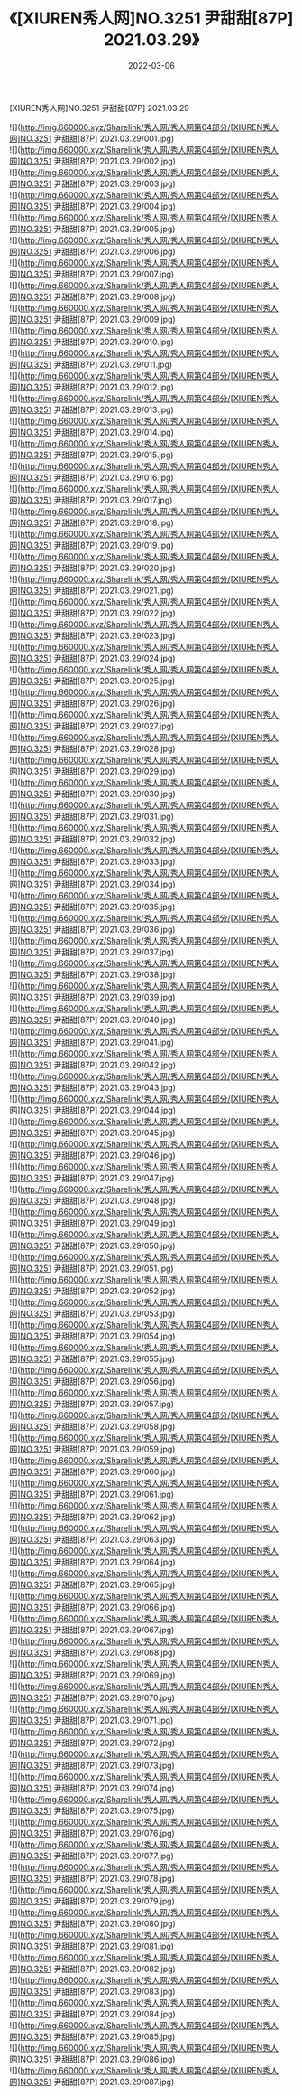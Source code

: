 ﻿---
layout: post
title:  《[XIUREN秀人网]NO.3251 尹甜甜[87P] 2021.03.29》
date:   2022-03-06
img: http://img.660000.xyz/Sharelink/秀人网/秀人网第04部分/[XIUREN秀人网]NO.3251 尹甜甜[87P] 2021.03.29/000.jpg
categories: [美女, 清纯, 唯美]
---

[XIUREN秀人网]NO.3251 尹甜甜[87P] 2021.03.29

 ![](http://img.660000.xyz/Sharelink/秀人网/秀人网第04部分/[XIUREN秀人网]NO.3251 尹甜甜[87P] 2021.03.29/001.jpg) <br>![](http://img.660000.xyz/Sharelink/秀人网/秀人网第04部分/[XIUREN秀人网]NO.3251 尹甜甜[87P] 2021.03.29/002.jpg) <br>![](http://img.660000.xyz/Sharelink/秀人网/秀人网第04部分/[XIUREN秀人网]NO.3251 尹甜甜[87P] 2021.03.29/003.jpg) <br>![](http://img.660000.xyz/Sharelink/秀人网/秀人网第04部分/[XIUREN秀人网]NO.3251 尹甜甜[87P] 2021.03.29/004.jpg) <br>![](http://img.660000.xyz/Sharelink/秀人网/秀人网第04部分/[XIUREN秀人网]NO.3251 尹甜甜[87P] 2021.03.29/005.jpg) <br>![](http://img.660000.xyz/Sharelink/秀人网/秀人网第04部分/[XIUREN秀人网]NO.3251 尹甜甜[87P] 2021.03.29/006.jpg) <br>![](http://img.660000.xyz/Sharelink/秀人网/秀人网第04部分/[XIUREN秀人网]NO.3251 尹甜甜[87P] 2021.03.29/007.jpg) <br>![](http://img.660000.xyz/Sharelink/秀人网/秀人网第04部分/[XIUREN秀人网]NO.3251 尹甜甜[87P] 2021.03.29/008.jpg) <br>![](http://img.660000.xyz/Sharelink/秀人网/秀人网第04部分/[XIUREN秀人网]NO.3251 尹甜甜[87P] 2021.03.29/009.jpg) <br>![](http://img.660000.xyz/Sharelink/秀人网/秀人网第04部分/[XIUREN秀人网]NO.3251 尹甜甜[87P] 2021.03.29/010.jpg) <br>![](http://img.660000.xyz/Sharelink/秀人网/秀人网第04部分/[XIUREN秀人网]NO.3251 尹甜甜[87P] 2021.03.29/011.jpg) <br>![](http://img.660000.xyz/Sharelink/秀人网/秀人网第04部分/[XIUREN秀人网]NO.3251 尹甜甜[87P] 2021.03.29/012.jpg) <br>![](http://img.660000.xyz/Sharelink/秀人网/秀人网第04部分/[XIUREN秀人网]NO.3251 尹甜甜[87P] 2021.03.29/013.jpg) <br>![](http://img.660000.xyz/Sharelink/秀人网/秀人网第04部分/[XIUREN秀人网]NO.3251 尹甜甜[87P] 2021.03.29/014.jpg) <br>![](http://img.660000.xyz/Sharelink/秀人网/秀人网第04部分/[XIUREN秀人网]NO.3251 尹甜甜[87P] 2021.03.29/015.jpg) <br>![](http://img.660000.xyz/Sharelink/秀人网/秀人网第04部分/[XIUREN秀人网]NO.3251 尹甜甜[87P] 2021.03.29/016.jpg) <br>![](http://img.660000.xyz/Sharelink/秀人网/秀人网第04部分/[XIUREN秀人网]NO.3251 尹甜甜[87P] 2021.03.29/017.jpg) <br>![](http://img.660000.xyz/Sharelink/秀人网/秀人网第04部分/[XIUREN秀人网]NO.3251 尹甜甜[87P] 2021.03.29/018.jpg) <br>![](http://img.660000.xyz/Sharelink/秀人网/秀人网第04部分/[XIUREN秀人网]NO.3251 尹甜甜[87P] 2021.03.29/019.jpg) <br>![](http://img.660000.xyz/Sharelink/秀人网/秀人网第04部分/[XIUREN秀人网]NO.3251 尹甜甜[87P] 2021.03.29/020.jpg) <br>![](http://img.660000.xyz/Sharelink/秀人网/秀人网第04部分/[XIUREN秀人网]NO.3251 尹甜甜[87P] 2021.03.29/021.jpg) <br>![](http://img.660000.xyz/Sharelink/秀人网/秀人网第04部分/[XIUREN秀人网]NO.3251 尹甜甜[87P] 2021.03.29/022.jpg) <br>![](http://img.660000.xyz/Sharelink/秀人网/秀人网第04部分/[XIUREN秀人网]NO.3251 尹甜甜[87P] 2021.03.29/023.jpg) <br>![](http://img.660000.xyz/Sharelink/秀人网/秀人网第04部分/[XIUREN秀人网]NO.3251 尹甜甜[87P] 2021.03.29/024.jpg) <br>![](http://img.660000.xyz/Sharelink/秀人网/秀人网第04部分/[XIUREN秀人网]NO.3251 尹甜甜[87P] 2021.03.29/025.jpg) <br>![](http://img.660000.xyz/Sharelink/秀人网/秀人网第04部分/[XIUREN秀人网]NO.3251 尹甜甜[87P] 2021.03.29/026.jpg) <br>![](http://img.660000.xyz/Sharelink/秀人网/秀人网第04部分/[XIUREN秀人网]NO.3251 尹甜甜[87P] 2021.03.29/027.jpg) <br>![](http://img.660000.xyz/Sharelink/秀人网/秀人网第04部分/[XIUREN秀人网]NO.3251 尹甜甜[87P] 2021.03.29/028.jpg) <br>![](http://img.660000.xyz/Sharelink/秀人网/秀人网第04部分/[XIUREN秀人网]NO.3251 尹甜甜[87P] 2021.03.29/029.jpg) <br>![](http://img.660000.xyz/Sharelink/秀人网/秀人网第04部分/[XIUREN秀人网]NO.3251 尹甜甜[87P] 2021.03.29/030.jpg) <br>![](http://img.660000.xyz/Sharelink/秀人网/秀人网第04部分/[XIUREN秀人网]NO.3251 尹甜甜[87P] 2021.03.29/031.jpg) <br>![](http://img.660000.xyz/Sharelink/秀人网/秀人网第04部分/[XIUREN秀人网]NO.3251 尹甜甜[87P] 2021.03.29/032.jpg) <br>![](http://img.660000.xyz/Sharelink/秀人网/秀人网第04部分/[XIUREN秀人网]NO.3251 尹甜甜[87P] 2021.03.29/033.jpg) <br>![](http://img.660000.xyz/Sharelink/秀人网/秀人网第04部分/[XIUREN秀人网]NO.3251 尹甜甜[87P] 2021.03.29/034.jpg) <br>![](http://img.660000.xyz/Sharelink/秀人网/秀人网第04部分/[XIUREN秀人网]NO.3251 尹甜甜[87P] 2021.03.29/035.jpg) <br>![](http://img.660000.xyz/Sharelink/秀人网/秀人网第04部分/[XIUREN秀人网]NO.3251 尹甜甜[87P] 2021.03.29/036.jpg) <br>![](http://img.660000.xyz/Sharelink/秀人网/秀人网第04部分/[XIUREN秀人网]NO.3251 尹甜甜[87P] 2021.03.29/037.jpg) <br>![](http://img.660000.xyz/Sharelink/秀人网/秀人网第04部分/[XIUREN秀人网]NO.3251 尹甜甜[87P] 2021.03.29/038.jpg) <br>![](http://img.660000.xyz/Sharelink/秀人网/秀人网第04部分/[XIUREN秀人网]NO.3251 尹甜甜[87P] 2021.03.29/039.jpg) <br>![](http://img.660000.xyz/Sharelink/秀人网/秀人网第04部分/[XIUREN秀人网]NO.3251 尹甜甜[87P] 2021.03.29/040.jpg) <br>![](http://img.660000.xyz/Sharelink/秀人网/秀人网第04部分/[XIUREN秀人网]NO.3251 尹甜甜[87P] 2021.03.29/041.jpg) <br>![](http://img.660000.xyz/Sharelink/秀人网/秀人网第04部分/[XIUREN秀人网]NO.3251 尹甜甜[87P] 2021.03.29/042.jpg) <br>![](http://img.660000.xyz/Sharelink/秀人网/秀人网第04部分/[XIUREN秀人网]NO.3251 尹甜甜[87P] 2021.03.29/043.jpg) <br>![](http://img.660000.xyz/Sharelink/秀人网/秀人网第04部分/[XIUREN秀人网]NO.3251 尹甜甜[87P] 2021.03.29/044.jpg) <br>![](http://img.660000.xyz/Sharelink/秀人网/秀人网第04部分/[XIUREN秀人网]NO.3251 尹甜甜[87P] 2021.03.29/045.jpg) <br>![](http://img.660000.xyz/Sharelink/秀人网/秀人网第04部分/[XIUREN秀人网]NO.3251 尹甜甜[87P] 2021.03.29/046.jpg) <br>![](http://img.660000.xyz/Sharelink/秀人网/秀人网第04部分/[XIUREN秀人网]NO.3251 尹甜甜[87P] 2021.03.29/047.jpg) <br>![](http://img.660000.xyz/Sharelink/秀人网/秀人网第04部分/[XIUREN秀人网]NO.3251 尹甜甜[87P] 2021.03.29/048.jpg) <br>![](http://img.660000.xyz/Sharelink/秀人网/秀人网第04部分/[XIUREN秀人网]NO.3251 尹甜甜[87P] 2021.03.29/049.jpg) <br>![](http://img.660000.xyz/Sharelink/秀人网/秀人网第04部分/[XIUREN秀人网]NO.3251 尹甜甜[87P] 2021.03.29/050.jpg) <br>![](http://img.660000.xyz/Sharelink/秀人网/秀人网第04部分/[XIUREN秀人网]NO.3251 尹甜甜[87P] 2021.03.29/051.jpg) <br>![](http://img.660000.xyz/Sharelink/秀人网/秀人网第04部分/[XIUREN秀人网]NO.3251 尹甜甜[87P] 2021.03.29/052.jpg) <br>![](http://img.660000.xyz/Sharelink/秀人网/秀人网第04部分/[XIUREN秀人网]NO.3251 尹甜甜[87P] 2021.03.29/053.jpg) <br>![](http://img.660000.xyz/Sharelink/秀人网/秀人网第04部分/[XIUREN秀人网]NO.3251 尹甜甜[87P] 2021.03.29/054.jpg) <br>![](http://img.660000.xyz/Sharelink/秀人网/秀人网第04部分/[XIUREN秀人网]NO.3251 尹甜甜[87P] 2021.03.29/055.jpg) <br>![](http://img.660000.xyz/Sharelink/秀人网/秀人网第04部分/[XIUREN秀人网]NO.3251 尹甜甜[87P] 2021.03.29/056.jpg) <br>![](http://img.660000.xyz/Sharelink/秀人网/秀人网第04部分/[XIUREN秀人网]NO.3251 尹甜甜[87P] 2021.03.29/057.jpg) <br>![](http://img.660000.xyz/Sharelink/秀人网/秀人网第04部分/[XIUREN秀人网]NO.3251 尹甜甜[87P] 2021.03.29/058.jpg) <br>![](http://img.660000.xyz/Sharelink/秀人网/秀人网第04部分/[XIUREN秀人网]NO.3251 尹甜甜[87P] 2021.03.29/059.jpg) <br>![](http://img.660000.xyz/Sharelink/秀人网/秀人网第04部分/[XIUREN秀人网]NO.3251 尹甜甜[87P] 2021.03.29/060.jpg) <br>![](http://img.660000.xyz/Sharelink/秀人网/秀人网第04部分/[XIUREN秀人网]NO.3251 尹甜甜[87P] 2021.03.29/061.jpg) <br>![](http://img.660000.xyz/Sharelink/秀人网/秀人网第04部分/[XIUREN秀人网]NO.3251 尹甜甜[87P] 2021.03.29/062.jpg) <br>![](http://img.660000.xyz/Sharelink/秀人网/秀人网第04部分/[XIUREN秀人网]NO.3251 尹甜甜[87P] 2021.03.29/063.jpg) <br>![](http://img.660000.xyz/Sharelink/秀人网/秀人网第04部分/[XIUREN秀人网]NO.3251 尹甜甜[87P] 2021.03.29/064.jpg) <br>![](http://img.660000.xyz/Sharelink/秀人网/秀人网第04部分/[XIUREN秀人网]NO.3251 尹甜甜[87P] 2021.03.29/065.jpg) <br>![](http://img.660000.xyz/Sharelink/秀人网/秀人网第04部分/[XIUREN秀人网]NO.3251 尹甜甜[87P] 2021.03.29/066.jpg) <br>![](http://img.660000.xyz/Sharelink/秀人网/秀人网第04部分/[XIUREN秀人网]NO.3251 尹甜甜[87P] 2021.03.29/067.jpg) <br>![](http://img.660000.xyz/Sharelink/秀人网/秀人网第04部分/[XIUREN秀人网]NO.3251 尹甜甜[87P] 2021.03.29/068.jpg) <br>![](http://img.660000.xyz/Sharelink/秀人网/秀人网第04部分/[XIUREN秀人网]NO.3251 尹甜甜[87P] 2021.03.29/069.jpg) <br>![](http://img.660000.xyz/Sharelink/秀人网/秀人网第04部分/[XIUREN秀人网]NO.3251 尹甜甜[87P] 2021.03.29/070.jpg) <br>![](http://img.660000.xyz/Sharelink/秀人网/秀人网第04部分/[XIUREN秀人网]NO.3251 尹甜甜[87P] 2021.03.29/071.jpg) <br>![](http://img.660000.xyz/Sharelink/秀人网/秀人网第04部分/[XIUREN秀人网]NO.3251 尹甜甜[87P] 2021.03.29/072.jpg) <br>![](http://img.660000.xyz/Sharelink/秀人网/秀人网第04部分/[XIUREN秀人网]NO.3251 尹甜甜[87P] 2021.03.29/073.jpg) <br>![](http://img.660000.xyz/Sharelink/秀人网/秀人网第04部分/[XIUREN秀人网]NO.3251 尹甜甜[87P] 2021.03.29/074.jpg) <br>![](http://img.660000.xyz/Sharelink/秀人网/秀人网第04部分/[XIUREN秀人网]NO.3251 尹甜甜[87P] 2021.03.29/075.jpg) <br>![](http://img.660000.xyz/Sharelink/秀人网/秀人网第04部分/[XIUREN秀人网]NO.3251 尹甜甜[87P] 2021.03.29/076.jpg) <br>![](http://img.660000.xyz/Sharelink/秀人网/秀人网第04部分/[XIUREN秀人网]NO.3251 尹甜甜[87P] 2021.03.29/077.jpg) <br>![](http://img.660000.xyz/Sharelink/秀人网/秀人网第04部分/[XIUREN秀人网]NO.3251 尹甜甜[87P] 2021.03.29/078.jpg) <br>![](http://img.660000.xyz/Sharelink/秀人网/秀人网第04部分/[XIUREN秀人网]NO.3251 尹甜甜[87P] 2021.03.29/079.jpg) <br>![](http://img.660000.xyz/Sharelink/秀人网/秀人网第04部分/[XIUREN秀人网]NO.3251 尹甜甜[87P] 2021.03.29/080.jpg) <br>![](http://img.660000.xyz/Sharelink/秀人网/秀人网第04部分/[XIUREN秀人网]NO.3251 尹甜甜[87P] 2021.03.29/081.jpg) <br>![](http://img.660000.xyz/Sharelink/秀人网/秀人网第04部分/[XIUREN秀人网]NO.3251 尹甜甜[87P] 2021.03.29/082.jpg) <br>![](http://img.660000.xyz/Sharelink/秀人网/秀人网第04部分/[XIUREN秀人网]NO.3251 尹甜甜[87P] 2021.03.29/083.jpg) <br>![](http://img.660000.xyz/Sharelink/秀人网/秀人网第04部分/[XIUREN秀人网]NO.3251 尹甜甜[87P] 2021.03.29/084.jpg) <br>![](http://img.660000.xyz/Sharelink/秀人网/秀人网第04部分/[XIUREN秀人网]NO.3251 尹甜甜[87P] 2021.03.29/085.jpg) <br>![](http://img.660000.xyz/Sharelink/秀人网/秀人网第04部分/[XIUREN秀人网]NO.3251 尹甜甜[87P] 2021.03.29/086.jpg) <br>![](http://img.660000.xyz/Sharelink/秀人网/秀人网第04部分/[XIUREN秀人网]NO.3251 尹甜甜[87P] 2021.03.29/087.jpg) <br>